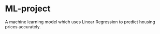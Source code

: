 # ML-project
A machine learning model which uses Linear Regression to predict housing prices accurately.
